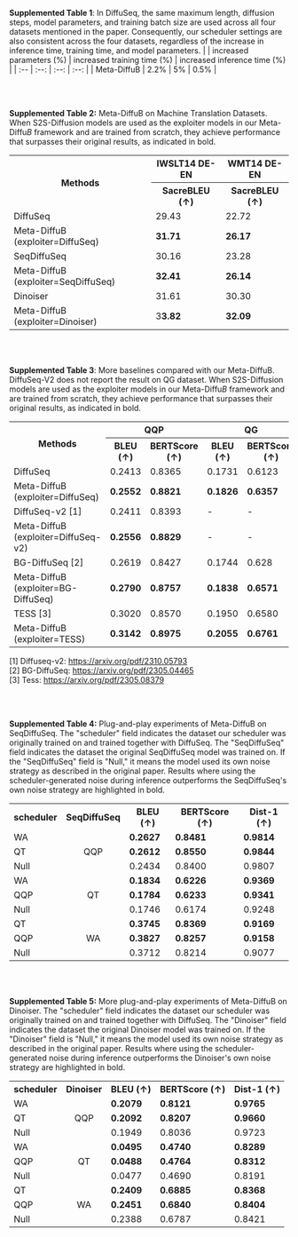 **Supplemented Table 1**: In DiffuSeq, the same maximum length, diffusion steps, model parameters, and training batch size are used across all four datasets mentioned in the paper. Consequently, our scheduler settings are also consistent across the four datasets, regardless of the increase in inference time, training time, and model parameters.
|  | increased parameters (%) | increased training time (%) | increased inference time (%) |
| :-- | :--: | :--: | :--: |
| Meta-DiffuB | 2.2% | 5% | 0.5% |

<br>
<br>

**Supplemented Table 2:** Meta-DiffuB on Machine Translation Datasets. When S2S-Diffusion models are used as the exploiter models in our Meta-Diffu$B$ framework and are trained from scratch, they achieve performance that surpasses their original results, as indicated in bold.
<table>
  <tr>
    <th rowspan="2">Methods</th>
    <th >IWSLT14 DE-EN</th>
    <th >WMT14 DE-EN</th>
  </tr>
  <tr>
    <th>SacreBLEU (↑)</th>
    <th>SacreBLEU (↑)</th>
  </tr>
  <tr>
    <td>DiffuSeq</td>
    <td>29.43</td>
    <td>22.72</td>
  </tr>
  <tr>
    <td>Meta-DiffuB (exploiter=DiffuSeq)</td>
    <td><strong>31.71</strong></td>
    <td><strong>26.17</strong></td>
  </tr>
  <tr>
    <td>SeqDiffuSeq</td>
    <td>30.16</td>
    <td>23.28</td>
  </tr>
  <tr>
    <td>Meta-DiffuB (exploiter=SeqDiffuSeq)</td>
    <td><strong>32.41</strong></td>
    <td><strong>26.14</strong></td>
  </tr>
  <tr>
    <td>Dinoiser</td>
    <td>31.61</td>
    <td>30.30</td>
  </tr>
  <tr>
    <td>Meta-DiffuB (exploiter=Dinoiser)</td>
    <td>3<strong>3.82</strong></td>
    <td><strong>32.09</strong></td>
  </tr>
</table>

<br>
<br>

**Supplemented Table 3**: More baselines compared with our Meta-DiffuB. DiffuSeq-V2 does not report the result on QG dataset. When S2S-Diffusion models are used as the exploiter models in our Meta-Diffu$B$ framework and are trained from scratch, they achieve performance that surpasses their original results, as indicated in bold.
<table>
  <tr>
    <th rowspan="2">Methods</th>
    <th colspan="2">QQP</th>
    <th colspan="2">QG</th>
  </tr>
  <tr>
    <th>BLEU (↑)</th>
    <th>BERTScore (↑)</th>
    <th>BLEU (↑)</th>
    <th>BERTScore (↑)</th>
  </tr>
  <tr>
    <td>DiffuSeq</td>
    <td>0.2413</td>
    <td>0.8365</td>
    <td>0.1731</td>
    <td>0.6123</td>
  </tr>
  <tr>
    <td>Meta-DiffuB (exploiter=DiffuSeq)</td>
    <td><strong>0.2552</strong></td>
    <td><strong>0.8821</strong></td>
    <td><strong>0.1826</strong></td>
    <td><strong>0.6357</strong></td>
  </tr>
  <tr>
    <td>DiffuSeq-v2 [1]</td>
    <td>0.2411</td>
    <td>0.8393</td>
    <td>-</td>
    <td>-</td>
  </tr>
  <tr>
    <td>Meta-DiffuB (exploiter=DiffuSeq-v2)</td>
    <td><strong>0.2556</strong></td>
    <td><strong>0.8829</strong></td>
    <td>-</td>
    <td>-</td>
  </tr>
  <tr>
    <td>BG-DiffuSeq [2]</td>
    <td>0.2619</td>
    <td>0.8427</td>
    <td>0.1744</td>
    <td>0.628</td>
  </tr>
  <tr>
    <td>Meta-DiffuB (exploiter=BG-DiffuSeq)</td>
    <td><strong>0.2790</strong></td>
    <td><strong>0.8757</strong></td>
    <td><strong>0.1838</strong></td>
    <td><strong>0.6571</strong></td>
  </tr>
  <tr>
    <td>TESS [3]</td>
    <td>0.3020</td>
    <td>0.8570</td>
    <td>0.1950</td>
    <td>0.6580</td>
  </tr>
  <tr>
    <td>Meta-DiffuB (exploiter=TESS)</td>
    <td><strong>0.3142</strong></td>
    <td><strong>0.8975</strong></td>
    <td><strong>0.2055</strong></td>
    <td><strong>0.6761</strong></td>
  </tr>
</table>

[1] Diffuseq-v2: https://arxiv.org/pdf/2310.05793 <br>
[2] BG-DiffuSeq: https://arxiv.org/pdf/2305.04465 <br>
[3] Tess: https://arxiv.org/pdf/2305.08379 <br>

<br>
<br>

**Supplemented Table 4:** Plug-and-play experiments of Meta-DiffuB on SeqDiffuSeq. The "scheduler" field indicates the dataset our scheduler was originally trained on and trained together with DiffuSeq. The "SeqDiffuSeq" field indicates the dataset the original SeqDiffuSeq model was trained on. If the "SeqDiffuSeq" field is "Null," it means the model used its own noise strategy as described in the original paper. Results where using the scheduler-generated noise during inference outperforms the SeqDiffuSeq's own noise strategy are highlighted in bold.
<table>
  <tr>
    <th>scheduler</th>
    <th>SeqDiffuSeq</th>
    <th>BLEU (↑)</th>
    <th>BERTScore (↑)</th>
    <th>Dist-1 (↑)</th>
  </tr>
  <tr>
    <td>WA</td>
    <td rowspan="3" style="text-align: center">QQP</td>
    <td><strong>0.2627</strong></td>
    <td><strong>0.8481</strong></td>
    <td><strong>0.9814</strong></td>
  </tr>
  <tr>
    <td>QT</td>
    <td><strong>0.2612</strong></td>
    <td><strong>0.8550</strong></td>
    <td><strong>0.9844</strong></td>
  </tr>
  <tr>
    <td>Null</td>
    <td>0.2434</td>
    <td>0.8400</td>
    <td>0.9807</td>
  </tr>
  <tr>
    <td>WA</td>
    <td rowspan="3" style="text-align: center">QT</td>
    <td><strong>0.1834</strong></td>
    <td><strong>0.6226</strong></td>
    <td><strong>0.9369</strong></td>
  </tr>
  <tr>
    <td>QQP</td>
    <td><strong>0.1784</strong></td>
    <td><strong>0.6233</strong></td>
    <td><strong>0.9341</strong></td>
  </tr>
  <tr>
    <td>Null</td>
    <td>0.1746</td>
    <td>0.6174</td>
    <td>0.9248</td>
  </tr>
  <tr>
    <td>QT</td>
    <td rowspan="3" style="text-align: center">WA</td>
    <td><strong>0.3745</strong></td>
    <td><strong>0.8369</strong></td>
    <td><strong>0.9169</strong></td>
  </tr>
  <tr>
    <td>QQP</td>
    <td><strong>0.3827</strong></td>
    <td><strong>0.8257</strong></td>
    <td><strong>0.9158</strong></td>
  </tr>
  <tr>
    <td>Null</td>
    <td>0.3712</td>
    <td>0.8214</td>
    <td>0.9077</td>
  </tr>
</table>
<br>
<br>

**Supplemented Table 5:** More plug-and-play experiments of Meta-DiffuB on Dinoiser. The "scheduler" field indicates the dataset our scheduler was originally trained on and trained together with DiffuSeq. The "Dinoiser" field indicates the dataset the original Dinoiser model was trained on. If the "Dinoiser" field is "Null," it means the model used its own noise strategy as described in the original paper. Results where using the scheduler-generated noise during inference outperforms the Dinoiser's own noise strategy are highlighted in bold.
<table>
  <tr>
    <th>scheduler</th>
    <th>Dinoiser</th>
    <th>BLEU (↑)</th>
    <th>BERTScore (↑)</th>
    <th>Dist-1 (↑)</th>
  </tr>
  <tr>
    <td>WA</td>
    <td rowspan="3" style="text-align: center">QQP</td>
    <td><strong>0.2079</strong></td>
    <td><strong>0.8121</strong></td>
    <td><strong>0.9765</strong></td>
  </tr>
  <tr>
    <td>QT</td>
    <td><strong>0.2092</strong></td>
    <td><strong>0.8207</strong></td>
    <td><strong>0.9660</strong></td>
  </tr>
  <tr>
    <td>Null</td>
    <td>0.1949</td>
    <td>0.8036</td>
    <td>0.9723</td>
  </tr>
  <tr>
    <td>WA</td>
    <td rowspan="3" style="text-align: center">QT</td>
    <td><strong>0.0495</strong></td>
    <td><strong>0.4740</strong></td>
    <td><strong>0.8289</strong></td>
  </tr>
  <tr>
    <td>QQP</td>
    <td><strong>0.0488</strong></td>
    <td><strong>0.4764</strong></td>
    <td><strong>0.8312</strong></td>
  </tr>
  <tr>
    <td>Null</td>
    <td>0.0477</td>
    <td>0.4690</td>
    <td>0.8191</td>
  </tr>
  <tr>
    <td>QT</td>
    <td rowspan="3" style="text-align: center">WA</td>
    <td><strong>0.2409</strong></td>
    <td><strong>0.6885</strong></td>
    <td><strong>0.8368</strong></td>
  </tr>
  <tr>
    <td>QQP</td>
    <td><strong>0.2451</strong></td>
    <td><strong>0.6840</strong></td>
    <td><strong>0.8404</strong></td>
  </tr>
  <tr>
    <td>Null</td>
    <td>0.2388</td>
    <td>0.6787</td>
    <td>0.8421</td>
  </tr>
</table>
